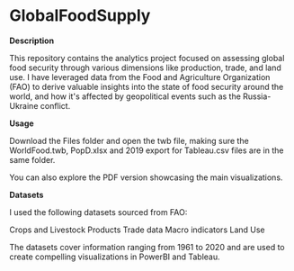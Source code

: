# GlobalFoodSupply

**Description**

This repository contains the analytics project focused on assessing global food security through various dimensions like production, trade, and land use. I have leveraged data from the Food and Agriculture Organization (FAO) to derive valuable insights into the state of food security around the world, and how it's affected by geopolitical events such as the Russia-Ukraine conflict.

**Usage** 

Download the Files folder and open the twb file, making sure the WorldFood.twb, PopD.xlsx and 2019 export for Tableau.csv files are in the same folder. 

You can also explore the PDF version showcasing the main visualizations.

**Datasets**

I used the following datasets sourced from FAO:

Crops and Livestock Products
Trade data
Macro indicators
Land Use


The datasets cover information ranging from 1961 to 2020 and are used to create compelling visualizations in PowerBI and Tableau.
